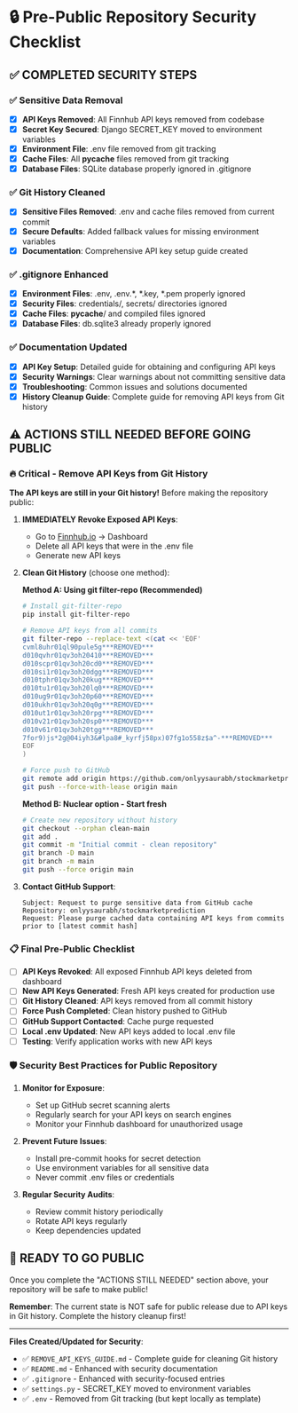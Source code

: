 # 🔒 Pre-Public Repository Security Checklist

## ✅ COMPLETED SECURITY STEPS

### ✅ Sensitive Data Removal
- [x] **API Keys Removed**: All Finnhub API keys removed from codebase
- [x] **Secret Key Secured**: Django SECRET_KEY moved to environment variables  
- [x] **Environment File**: .env file removed from git tracking
- [x] **Cache Files**: All __pycache__ files removed from git tracking
- [x] **Database Files**: SQLite database properly ignored in .gitignore

### ✅ Git History Cleaned
- [x] **Sensitive Files Removed**: .env and cache files removed from current commit
- [x] **Secure Defaults**: Added fallback values for missing environment variables
- [x] **Documentation**: Comprehensive API key setup guide created

### ✅ .gitignore Enhanced
- [x] **Environment Files**: .env, .env.*, *.key, *.pem properly ignored
- [x] **Security Files**: credentials/, secrets/ directories ignored
- [x] **Cache Files**: __pycache__/ and compiled files ignored
- [x] **Database Files**: db.sqlite3 already properly ignored

### ✅ Documentation Updated
- [x] **API Key Setup**: Detailed guide for obtaining and configuring API keys
- [x] **Security Warnings**: Clear warnings about not committing sensitive data
- [x] **Troubleshooting**: Common issues and solutions documented
- [x] **History Cleanup Guide**: Complete guide for removing API keys from Git history

## ⚠️ ACTIONS STILL NEEDED BEFORE GOING PUBLIC

### 🔥 Critical - Remove API Keys from Git History

**The API keys are still in your Git history!** Before making the repository public:

1. **IMMEDIATELY Revoke Exposed API Keys**:
   - Go to [Finnhub.io](https://finnhub.io/) → Dashboard
   - Delete all API keys that were in the .env file
   - Generate new API keys

2. **Clean Git History** (choose one method):

   **Method A: Using git filter-repo (Recommended)**
   ```bash
   # Install git-filter-repo
   pip install git-filter-repo
   
   # Remove API keys from all commits
   git filter-repo --replace-text <(cat << 'EOF'
   cvml8uhr01ql90pule5g***REMOVED***
   d010qvhr01qv3oh20410***REMOVED***
   d010scpr01qv3oh20cd0***REMOVED***
   d010si1r01qv3oh20dgg***REMOVED***
   d010tphr01qv3oh20kug***REMOVED***
   d010tu1r01qv3oh20lq0***REMOVED***
   d010ug9r01qv3oh20p60***REMOVED***
   d010ukhr01qv3oh20q0g***REMOVED***
   d010ut1r01qv3oh20rpg***REMOVED***
   d010v21r01qv3oh20sp0***REMOVED***
   d010v61r01qv3oh20tgg***REMOVED***
   7for9)js*2g@04iyh3&#lpa8#_kyrfj58px)07fg1o558z$a^-***REMOVED***
   EOF
   )
   
   # Force push to GitHub
   git remote add origin https://github.com/onlyysaurabh/stockmarketprediction.git
   git push --force-with-lease origin main
   ```

   **Method B: Nuclear option - Start fresh**
   ```bash
   # Create new repository without history
   git checkout --orphan clean-main
   git add .
   git commit -m "Initial commit - clean repository"
   git branch -D main
   git branch -m main
   git push --force origin main
   ```

3. **Contact GitHub Support**:
   ```
   Subject: Request to purge sensitive data from GitHub cache
   Repository: onlyysaurabh/stockmarketprediction  
   Request: Please purge cached data containing API keys from commits prior to [latest commit hash]
   ```

### 📋 Final Pre-Public Checklist

- [ ] **API Keys Revoked**: All exposed Finnhub API keys deleted from dashboard
- [ ] **New API Keys Generated**: Fresh API keys created for production use  
- [ ] **Git History Cleaned**: API keys removed from all commit history
- [ ] **Force Push Completed**: Clean history pushed to GitHub
- [ ] **GitHub Support Contacted**: Cache purge requested
- [ ] **Local .env Updated**: New API keys added to local .env file
- [ ] **Testing**: Verify application works with new API keys

### 🛡️ Security Best Practices for Public Repository

1. **Monitor for Exposure**:
   - Set up GitHub secret scanning alerts
   - Regularly search for your API keys on search engines
   - Monitor your Finnhub dashboard for unauthorized usage

2. **Prevent Future Issues**:
   - Install pre-commit hooks for secret detection
   - Use environment variables for all sensitive data
   - Never commit .env files or credentials

3. **Regular Security Audits**:
   - Review commit history periodically
   - Rotate API keys regularly
   - Keep dependencies updated

## 🚀 READY TO GO PUBLIC

Once you complete the "ACTIONS STILL NEEDED" section above, your repository will be safe to make public!

**Remember**: The current state is NOT safe for public release due to API keys in Git history. Complete the history cleanup first!

---

**Files Created/Updated for Security**:
- ✅ `REMOVE_API_KEYS_GUIDE.md` - Complete guide for cleaning Git history
- ✅ `README.md` - Enhanced with security documentation  
- ✅ `.gitignore` - Enhanced with security-focused entries
- ✅ `settings.py` - SECRET_KEY moved to environment variables
- ✅ `.env` - Removed from Git tracking (but kept locally as template)

